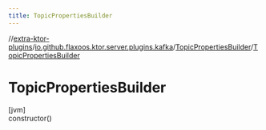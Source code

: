 ```yaml
---
title: TopicPropertiesBuilder
---
```


//[extra-ktor-plugins](../../../index.md)/[io.github.flaxoos.ktor.server.plugins.kafka](../index.md)/[TopicPropertiesBuilder](index.md)/[TopicPropertiesBuilder](-topic-properties-builder.md)

# TopicPropertiesBuilder

[jvm]\
constructor()




